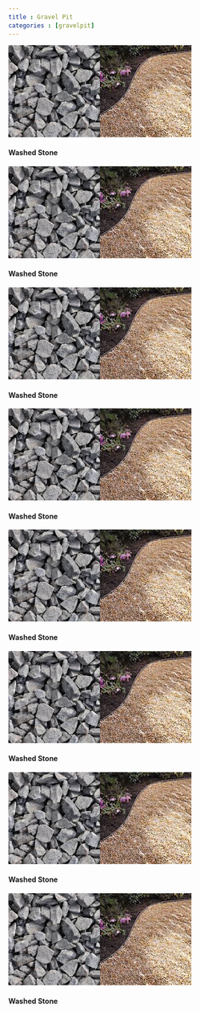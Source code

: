 ```yaml
---
title : Gravel Pit
categories : [gravelpit]
---
```



<section class="gallery-rock a ">
                <div class="image_container"><img src="img/gravel-1.jpg" alt=""><img src="img/gravel-1.1.jpg" alt="">
                </div>
                <h4 class="rocktitle">Washed Stone</h4>
            </section>
            <section class="gallery-rock a ">
                <div class="image_container"><img src="img/gravel-1.jpg" alt=""><img src="img/gravel-1.1.jpg" alt="">
                </div>
                <h4 class="rocktitle">Washed Stone</h4>
            </section>
            <section class="gallery-rock a ">
                <div class="image_container"><img src="img/gravel-1.jpg" alt=""><img src="img/gravel-1.1.jpg" alt="">
                </div>
                <h4 class="rocktitle">Washed Stone</h4>
            </section>
            <section class="gallery-rock a ">
                <div class="image_container"><img src="img/gravel-1.jpg" alt=""><img src="img/gravel-1.1.jpg" alt="">
                </div>
                <h4 class="rocktitle">Washed Stone</h4>
            </section>
            <section class="gallery-rock a ">
                <div class="image_container"><img src="img/gravel-1.jpg" alt=""><img src="img/gravel-1.1.jpg" alt="">
                </div>
                <h4 class="rocktitle">Washed Stone</h4>
            </section>
            <section class="gallery-rock a ">
                <div class="image_container"><img src="img/gravel-1.jpg" alt=""><img src="img/gravel-1.1.jpg" alt="">
                </div>
                <h4 class="rocktitle">Washed Stone</h4>
            </section>
            <section class="gallery-rock a ">
                <div class="image_container"><img src="img/gravel-1.jpg" alt=""><img src="img/gravel-1.1.jpg" alt="">
                </div>
                <h4 class="rocktitle">Washed Stone</h4>
            </section>
            <section class="gallery-rock a ">
                <div class="image_container"><img src="img/gravel-1.jpg" alt=""><img src="img/gravel-1.1.jpg" alt="">
                </div>
                <h4 class="rocktitle">Washed Stone</h4>
            </section>
